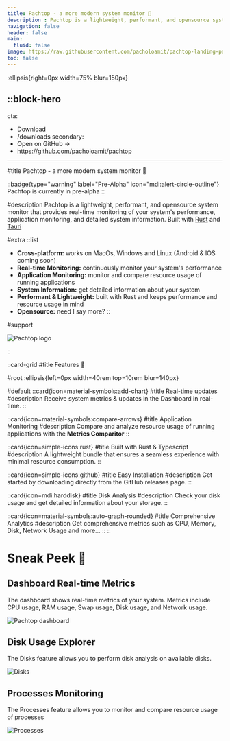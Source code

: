 ```yaml
---
title: Pachtop - a more modern system monitor 🚀
description : Pachtop is a lightweight, performant, and opensource system monitor that provides real-time monitoring of your system's performance, application monitoring, and detailed system information
navigation: false
header: false
main:
  fluid: false
image: https://raw.githubusercontent.com/pacholoamit/pachtop-landing-page/3039ffe3a2dd50305df8691c4eef7d4d38cba394/docs/landing-page.png
toc: false
---
```


:ellipsis{right=0px width=75% blur=150px}

::block-hero
---
cta:
  - Download
  - /downloads
secondary:
  - Open on GitHub →
  - https://github.com/pacholoamit/pachtop
---

#title
Pachtop - a more modern system monitor 🚀

::badge{type="warning" label="Pre-Alpha" icon="mdi:alert-circle-outline"}
Pachtop is currently in pre-alpha
::


#description
Pachtop is a lightweight, performant, and opensource system monitor that provides real-time monitoring of your system's performance, application monitoring, and detailed system information. Built with [Rust](https://www.rust-lang.org/) and [Tauri](https://tauri.app/)


#extra
  ::list
  - **Cross-platform:** works on MacOs, Windows and Linux (Android & IOS coming soon)
  - **Real-time Monitoring:** continuously monitor your system's performance
  - **Application Monitoring:** monitor and compare resource usage of running applications
  - **System Information:** get detailed information about your system
  - **Performant & Lightweight:** built with Rust and keeps performance and resource usage in mind
  - **Opensource:** need I say more?
  ::

#support

![Pachtop logo](/logo.png)

::


::card-grid
#title
Features 🎉

#root
:ellipsis{left=0px width=40rem top=10rem blur=140px}

#default
  ::card{icon=material-symbols:add-chart}
  #title
  Real-time updates
  #description
  Receive system metrics & updates in the Dashboard in real-time.
  ::

  ::card{icon=material-symbols:compare-arrows}
  #title
  Application Monitoring
  #description
  Compare and analyze resource usage of running applications with the **Metrics Comparitor**
  ::

  ::card{icon=simple-icons:rust}
  #title
  Built with Rust & Typescript
  #description
  A lightweight bundle that ensures a seamless experience with minimal resource consumption.
  ::

  ::card{icon=simple-icons:github}
  #title
  Easy Installation
  #description
  Get started by downloading directly from the GitHub releases page.
  ::

  ::card{icon=mdi:harddisk}
  #title
  Disk Analysis
  #description
  Check your disk usage and get detailed information about your storage.
  ::

  ::card{icon=material-symbols:auto-graph-rounded}
  #title
  Comprehensive Analytics
  #description
  Get comprehensive metrics such as CPU, Memory, Disk, Network Usage and more...
  ::
::



# Sneak Peek 👀
## Dashboard Real-time Metrics

The dashboard shows real-time metrics of your system. Metrics include CPU usage, RAM usage, Swap usage, Disk usage, and Network usage.

![Pachtop dashboard](/dashboard.png)

## Disk Usage Explorer

The Disks feature allows you to perform disk analysis on available disks.

![Disks](/disks.png)

## Processes Monitoring

The Processes feature allows you to monitor and compare resource usage of processes

![Processes](/processes.png)

